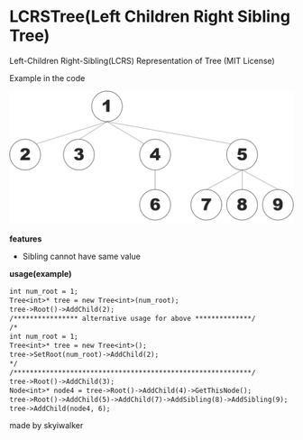 # LCRSTree(Left Children Right Sibling Tree)

Left-Children Right-Sibling(LCRS) Representation of Tree
(MIT License)

Example in the code

![LCRS Tree](./img/LCRSTree.png)

**features**
* Sibling cannot have same value

**usage(example)**

~~~
int num_root = 1;
Tree<int>* tree = new Tree<int>(num_root);		
tree->Root()->AddChild(2);
/**************** alternative usage for above **************/
/*
int num_root = 1;
Tree<int>* tree = new Tree<int>();
tree->SetRoot(num_root)->AddChild(2); 
*/
/***********************************************************/
tree->Root()->AddChild(3);
Node<int>* node4 = tree->Root()->AddChild(4)->GetThisNode();
tree->Root()->AddChild(5)->AddChild(7)->AddSibling(8)->AddSibling(9);
tree->AddChild(node4, 6);
~~~



made by skyiwalker
